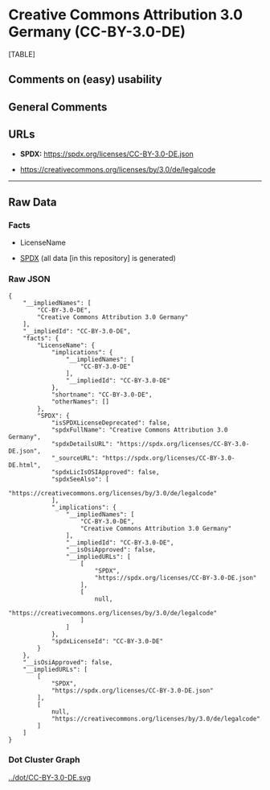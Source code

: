 # Creative Commons Attribution 3.0 Germany (CC-BY-3.0-DE)

[TABLE]

## Comments on (easy) usability

## General Comments

## URLs

-   **SPDX:** https://spdx.org/licenses/CC-BY-3.0-DE.json

-   https://creativecommons.org/licenses/by/3.0/de/legalcode

------------------------------------------------------------------------

## Raw Data

### Facts

-   LicenseName

-   [SPDX](https://spdx.org/licenses/CC-BY-3.0-DE.html "SPDX") (all data
    \[in this repository\] is generated)

### Raw JSON

    {
        "__impliedNames": [
            "CC-BY-3.0-DE",
            "Creative Commons Attribution 3.0 Germany"
        ],
        "__impliedId": "CC-BY-3.0-DE",
        "facts": {
            "LicenseName": {
                "implications": {
                    "__impliedNames": [
                        "CC-BY-3.0-DE"
                    ],
                    "__impliedId": "CC-BY-3.0-DE"
                },
                "shortname": "CC-BY-3.0-DE",
                "otherNames": []
            },
            "SPDX": {
                "isSPDXLicenseDeprecated": false,
                "spdxFullName": "Creative Commons Attribution 3.0 Germany",
                "spdxDetailsURL": "https://spdx.org/licenses/CC-BY-3.0-DE.json",
                "_sourceURL": "https://spdx.org/licenses/CC-BY-3.0-DE.html",
                "spdxLicIsOSIApproved": false,
                "spdxSeeAlso": [
                    "https://creativecommons.org/licenses/by/3.0/de/legalcode"
                ],
                "_implications": {
                    "__impliedNames": [
                        "CC-BY-3.0-DE",
                        "Creative Commons Attribution 3.0 Germany"
                    ],
                    "__impliedId": "CC-BY-3.0-DE",
                    "__isOsiApproved": false,
                    "__impliedURLs": [
                        [
                            "SPDX",
                            "https://spdx.org/licenses/CC-BY-3.0-DE.json"
                        ],
                        [
                            null,
                            "https://creativecommons.org/licenses/by/3.0/de/legalcode"
                        ]
                    ]
                },
                "spdxLicenseId": "CC-BY-3.0-DE"
            }
        },
        "__isOsiApproved": false,
        "__impliedURLs": [
            [
                "SPDX",
                "https://spdx.org/licenses/CC-BY-3.0-DE.json"
            ],
            [
                null,
                "https://creativecommons.org/licenses/by/3.0/de/legalcode"
            ]
        ]
    }

### Dot Cluster Graph

[../dot/CC-BY-3.0-DE.svg](../dot/CC-BY-3.0-DE.svg "../dot/CC-BY-3.0-DE.svg")
